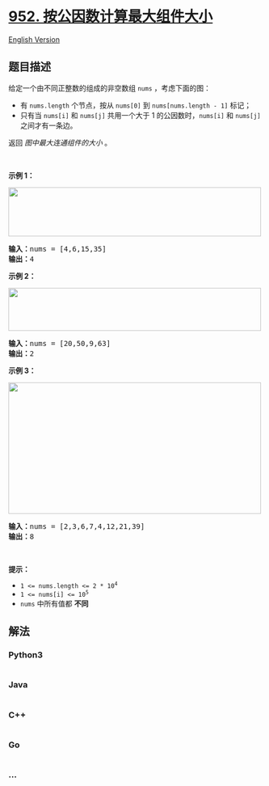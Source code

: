 # [952. 按公因数计算最大组件大小](https://leetcode.cn/problems/largest-component-size-by-common-factor)

[English Version](/solution/0900-0999/0952.Largest%20Component%20Size%20by%20Common%20Factor/README_EN.md)

## 题目描述

<!-- 这里写题目描述 -->

<p>给定一个由不同正整数的组成的非空数组&nbsp;<code>nums</code> ，考虑下面的图：</p>

<ul>
	<li>有&nbsp;<code>nums.length</code>&nbsp;个节点，按从&nbsp;<code>nums[0]</code>&nbsp;到&nbsp;<code>nums[nums.length - 1]</code>&nbsp;标记；</li>
	<li>只有当&nbsp;<code>nums[i]</code>&nbsp;和&nbsp;<code>nums[j]</code>&nbsp;共用一个大于 1 的公因数时，<code>nums[i]</code>&nbsp;和&nbsp;<code>nums[j]</code>之间才有一条边。</li>
</ul>

<p>返回 <em>图中最大连通组件的大小</em> 。</p>

<p>&nbsp;</p>

<ol>
</ol>

<p><strong>示例 1：</strong></p>

<p><img src="https://assets.leetcode.com/uploads/2018/12/01/ex1.png" style="height: 97px; width: 500px;" /></p>

<pre>
<strong>输入：</strong>nums = [4,6,15,35]
<strong>输出：</strong>4
</pre>

<p><strong>示例 2：</strong></p>

<p><img src="https://assets.leetcode.com/uploads/2018/12/01/ex2.png" style="height: 85px; width: 500px;" /></p>

<pre>
<strong>输入：</strong>nums = [20,50,9,63]
<strong>输出：</strong>2
</pre>

<p><strong>示例 3：</strong></p>

<p><img src="https://assets.leetcode.com/uploads/2018/12/01/ex3.png" style="height: 260px; width: 500px;" /></p>

<pre>
<strong>输入：</strong>nums = [2,3,6,7,4,12,21,39]
<strong>输出：</strong>8
</pre>

<p>&nbsp;</p>

<p><strong>提示：</strong></p>

<ul>
	<li><code>1 &lt;= nums.length &lt;= 2 * 10<sup>4</sup></code></li>
	<li><code>1 &lt;= nums[i] &lt;= 10<sup>5</sup></code></li>
	<li><code>nums</code>&nbsp;中所有值都 <strong>不同</strong></li>
</ul>


## 解法

<!-- 这里可写通用的实现逻辑 -->

<!-- tabs:start -->

### **Python3**

<!-- 这里可写当前语言的特殊实现逻辑 -->

```python

```

### **Java**

<!-- 这里可写当前语言的特殊实现逻辑 -->

```java

```

### **C++**

```cpp

```

### **Go**

```go

```

### **...**

```

```

<!-- tabs:end -->